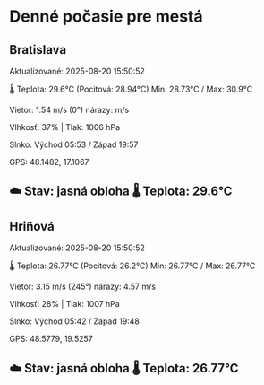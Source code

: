 ﻿# Denné počasie pre mestá

## Bratislava
Aktualizované: 2025-08-20 15:50:52

🌡️ Teplota: 29.6°C 
(Pocitová: 28.94°C)
Min: 28.73°C / Max: 30.9°C

Vietor: 1.54 m/s    (0°) 
nárazy:  m/s

Vlhkosť: 37% | Tlak: 1006 hPa

Slnko: Východ 05:53 / Západ 19:57

GPS: 48.1482, 17.1067

☁️ Stav: jasná obloha        🌡️ Teplota: 29.6°C
---

## Hriňová
Aktualizované: 2025-08-20 15:50:52

🌡️ Teplota: 26.77°C 
(Pocitová: 26.2°C)
Min: 26.77°C / Max: 26.77°C

Vietor: 3.15 m/s (245°)
nárazy: 4.57 m/s

Vlhkosť: 28% | Tlak: 1007 hPa

Slnko: Východ 05:42 / Západ 19:48

GPS: 48.5779, 19.5257

☁️ Stav: jasná obloha        🌡️ Teplota: 26.77°C
---
